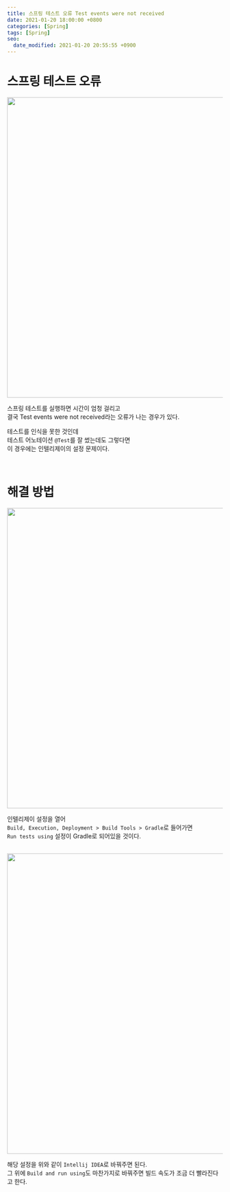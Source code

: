 ```yaml
---
title: 스프링 테스트 오류 Test events were not received
date: 2021-01-20 18:00:00 +0800
categories: [Spring]
tags: [Spring]
seo:
  date_modified: 2021-01-20 20:55:55 +0900
---
```


# 스프링 테스트 오류
<img width=700 src="https://user-images.githubusercontent.com/52627952/105170447-49ea1e00-5b60-11eb-95ca-e10ce1407a59.png">  

스프링 테스트를 실행하면 시간이 엄청 걸리고  
결국 Test events were not received라는 오류가 나는 경우가 있다.  

테스트를 인식을 못한 것인데  
테스트 어노테이션 `@Test`를 잘 썼는데도 그렇다면  
이 경우에는 인텔리제이의 설정 문제이다.  

<br>

# 해결 방법
<img width=700 src="https://user-images.githubusercontent.com/52627952/105170471-51a9c280-5b60-11eb-90b6-e59222350b8f.JPG">  

인텔리제이 설정을 열어  
`Build, Execution, Deployment > Build Tools > Gradle`로 들어가면  
`Run tests using` 설정이 Gradle로 되어있을 것이다.  

<br>

<img width=700 src="https://user-images.githubusercontent.com/52627952/105170472-52425900-5b60-11eb-8434-bd2e712fbbb0.JPG">  

해당 설정을 위와 같이 `Intellij IDEA`로 바꿔주면 된다.  
그 위에 `Build and run using`도 마찬가지로 바꿔주면 빌드 속도가 조금 더 빨라진다고 한다.  